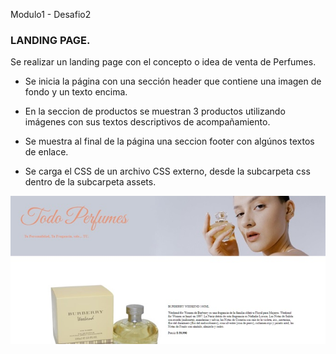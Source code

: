 Modulo1 - Desafio2

### LANDING PAGE.
Se realizar un landing page con el concepto o idea de venta de Perfumes.

- Se inicia la página con una sección header que contiene una imagen de
fondo y un texto encima.

- En la seccion de productos se muestran 3 productos utilizando imágenes con sus
textos descriptivos de acompañamiento.

- Se muestra al final de la página una seccion footer con algúnos textos de enlace.

- Se carga el CSS de un archivo CSS externo, desde la subcarpeta
css dentro de la subcarpeta assets.


![screenshot](https://github.com/rimardev/m1d2-landing-page/blob/main/assets/imgs/screenshot.jpg)
